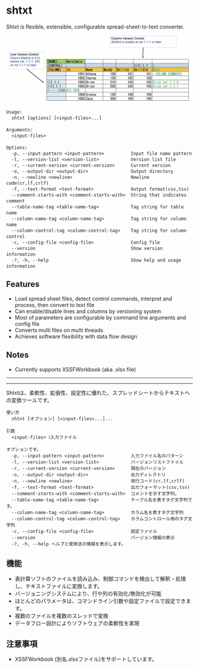 

# shtxt

Shtxt is flexible, extensible, configurable spread-sheet-to-text converter.

![shtxt-1](docs/images/shtxt-1.png)

```
Usage:
  shtxt [options] [<input-files>...]

Arguments:
  <input-files>

Options:
  -p, --input-pattern <input-pattern>          Input file name pattern
  -l, --version-list <version-list>            Version list file
  -r, --current-version <current-version>      Current version
  -o, --output-dir <output-dir>                Output directory
  -n, --newline <newline>                      Newline code(cr,lf,crlf)
  -f, --text-format <text-format>              Output format(csv,tsv)
  --comment-starts-with <comment-starts-with>  String that indicates comment
  --table-name-tag <table-name-tag>            Tag string for table name
  --column-name-tag <column-name-tag>          Tag string for column name
  --column-control-tag <column-control-tag>    Tag string for column control
  -c, --config-file <config-file>              Config file
  --version                                    Show version information
  -?, -h, --help                               Show help and usage information
```



## Features

- Load spread sheet files, detect control commands, interpret and process, then convert to text file
- Can enable/disable lines and columns by versioning system
- Most of parameters are configurable by command line arguments and config file
- Converts multi files on multi threads
- Achieves software flexibility with data flow design

## Notes

- Currently supports XSSFWorkbook (aka .xlsx file)




---
---

Shtxtは、柔軟性、拡張性、設定性に優れた、スプレッドシートからテキストへの変換ツールです。

```
使い方
  shtxt [オプション] [<input-files>...]...

引数
  <input-files>（入力ファイル

オプションです。
  -p, --input-pattern <input-pattern>          入力ファイル名のパターン
  -l, --version-list <version-list>            バージョンリストファイル
  -r, --current-version <current-version>      現在のバージョン
  -o, --output-dir <output-dir>                出力ディレクトリ
  -n, --newline <newline>                      改行コード(cr,lf,crlf)
  -f, --text-format <text-format>              出力フォーマット(csv,tsv)
  --comment-starts-with <comment-starts-with>  コメントを示す文字列。
  --table-name-tag <table-name-tag>            テーブル名を表すタグ文字列です。
  --column-name-tag <column-name-tag>          カラム名を表すタグ文字列
  --column-control-tag <column-control-tag>    カラムコントロール用のタグ文字列
  -c, --config-file <config-file>              設定ファイル
  --version                                    バージョン情報の表示
  -?, -h, --help ヘルプと使用法の情報を表示します。
```



## 機能

- 表計算ソフトのファイルを読み込み、制御コマンドを検出して解釈・処理し、テキストファイルに変換します。
- バージョニングシステムにより、行や列の有効化/無効化が可能
- ほとんどのパラメータは、コマンドライン引数や設定ファイルで設定できます。
- 複数のファイルを複数のスレッドで変換
- データフロー設計によりソフトウェアの柔軟性を実現

## 注意事項

- XSSFWorkbook (別名.xlsxファイル)をサポートしています。

